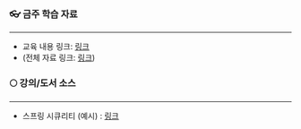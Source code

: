### 👓 금주 학습 자료
---
- 교육 내용 링크: [링크]() 
- (전체 자료 링크: [링크]())

### 🌕 강의/도서 소스
---

- 스프링 시큐리티 (예시) : [링크]()